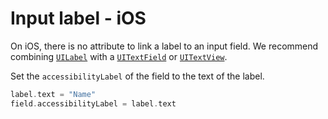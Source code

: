 # Input label - iOS

On iOS, there is no attribute to link a label to an input field. We recommend combining [`UILabel`](https://developer.apple.com/documentation/uikit/uilabel) with a [`UITextField`](https://developer.apple.com/documentation/uikit/uitextfield) or [`UITextView`](https://developer.apple.com/documentation/uikit/uitextview).

Set the `accessibilityLabel` of the field to the text of the label.

```swift
label.text = "Name"
field.accessibilityLabel = label.text
```
